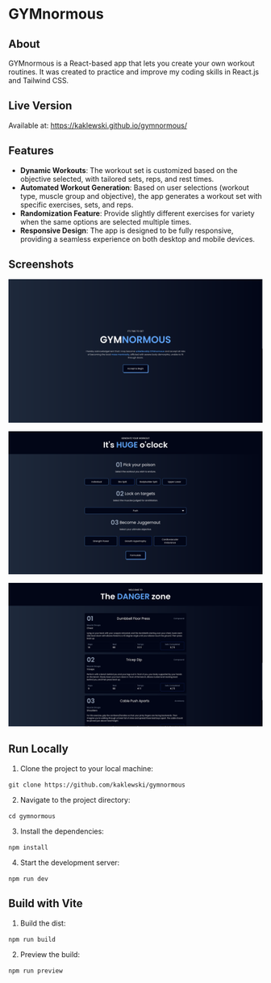 # GYMnormous

## About

GYMnormous is a React-based app that lets you create your own workout routines. It was created to practice and improve my coding skills in React.js and Tailwind CSS.

## Live Version

Available at: https://kaklewski.github.io/gymnormous/

## Features

-   **Dynamic Workouts**: The workout set is customized based on the objective selected, with tailored sets, reps, and rest times.
-   **Automated Workout Generation**: Based on user selections (workout type, muscle group and objective), the app generates a workout set with specific exercises, sets, and reps.
-   **Randomization Feature**: Provide slightly different exercises for variety when the same options are selected multiple times.
-   **Responsive Design**: The app is designed to be fully responsive, providing a seamless experience on both desktop and mobile devices.

## Screenshots

![Screenshot 1](screenshots/screenshot1.png)

![Screenshot 2](screenshots/screenshot2.png)

![Screenshot 3](screenshots/screenshot3.png)

## Run Locally

1. Clone the project to your local machine:

`git clone https://github.com/kaklewski/gymnormous`

2. Navigate to the project directory:

`cd gymnormous`

3. Install the dependencies:

`npm install`

4. Start the development server:

`npm run dev`

## Build with Vite

1. Build the dist:

`npm run build`

2. Preview the build:

`npm run preview`
